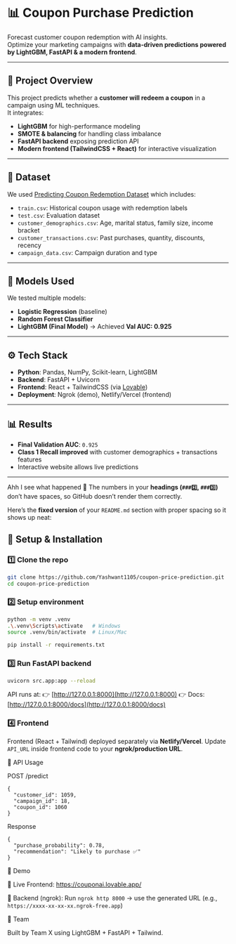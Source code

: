 # 📊 Coupon Purchase Prediction  

Forecast customer coupon redemption with AI insights.  
Optimize your marketing campaigns with **data-driven predictions powered by LightGBM, FastAPI & a modern frontend**.  

---

## 🚀 Project Overview
This project predicts whether a **customer will redeem a coupon** in a campaign using ML techniques.  
It integrates:
- **LightGBM** for high-performance modeling  
- **SMOTE & balancing** for handling class imbalance  
- **FastAPI backend** exposing prediction API  
- **Modern frontend (TailwindCSS + React)** for interactive visualization  

---

## 📂 Dataset  
We used [Predicting Coupon Redemption Dataset](https://www.kaggle.com/datasets/vasudeva009/predicting-coupon-redemption) which includes:
- `train.csv`: Historical coupon usage with redemption labels  
- `test.csv`: Evaluation dataset  
- `customer_demographics.csv`: Age, marital status, family size, income bracket  
- `customer_transactions.csv`: Past purchases, quantity, discounts, recency  
- `campaign_data.csv`: Campaign duration and type  

---

## 🧠 Models Used  
We tested multiple models:  
- **Logistic Regression** (baseline)  
- **Random Forest Classifier**  
- **LightGBM (Final Model)** → Achieved **Val AUC: 0.925**  

---

## ⚙️ Tech Stack  
- **Python**: Pandas, NumPy, Scikit-learn, LightGBM  
- **Backend**: FastAPI + Uvicorn  
- **Frontend**: React + TailwindCSS (via [Lovable](https://lovable.dev))  
- **Deployment**: Ngrok (demo), Netlify/Vercel (frontend)  

---

## 📊 Results
- **Final Validation AUC**: `0.925`  
- **Class 1 Recall improved** with customer demographics + transactions features  
- Interactive website allows live predictions  

---

Ahh I see what happened 🙌
The numbers in your **headings (`###2️⃣`, `###3️⃣`)** don’t have spaces, so GitHub doesn’t render them correctly.

Here’s the **fixed version** of your `README.md` section with proper spacing so it shows up neat:


## 🔧 Setup & Installation

### 1️⃣ Clone the repo
```bash
git clone https://github.com/Yashwant1105/coupon-price-prediction.git
cd coupon-price-prediction
````

### 2️⃣ Setup environment

```bash
python -m venv .venv
.\.venv\Scripts\activate   # Windows
source .venv/bin/activate  # Linux/Mac

pip install -r requirements.txt
```

### 3️⃣ Run FastAPI backend

```bash
uvicorn src.app:app --reload
```

API runs at:
👉 [http://127.0.0.1:8000](http://127.0.0.1:8000)
👉 Docs: [http://127.0.0.1:8000/docs](http://127.0.0.1:8000/docs)

### 4️⃣ Frontend

Frontend (React + Tailwind) deployed separately via **Netlify/Vercel**.
Update `API_URL` inside frontend code to your **ngrok/production URL**.



📌 API Usage

POST /predict
```
{
  "customer_id": 1059,
  "campaign_id": 18,
  "coupon_id": 1060
}
```

Response
```
{
  "purchase_probability": 0.78,
  "recommendation": "Likely to purchase ✅"
}
```

🌟 Demo

🔗 Live Frontend: https://couponai.lovable.app/

🔗 Backend (ngrok): Run `ngrok http 8000` → use the generated URL (e.g., `https://xxxx-xx-xx-xx.ngrok-free.app`)  

👥 Team

Built by Team X using LightGBM + FastAPI + Tailwind.

